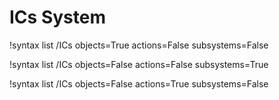 <!-- MOOSE Documentation Stub: Remove this when content is added. -->

# ICs System

!syntax list /ICs objects=True actions=False subsystems=False

!syntax list /ICs objects=False actions=False subsystems=True

!syntax list /ICs objects=False actions=True subsystems=False

